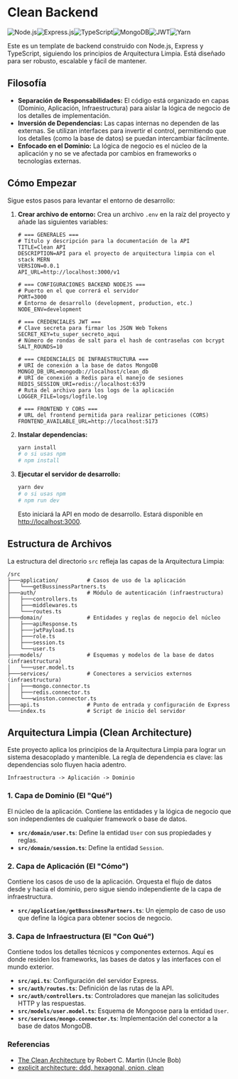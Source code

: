 # Clean Backend

![Node.js](https://img.shields.io/badge/Node.js-339933?style=for-the-badge&logo=nodedotjs&logoColor=white)![Express.js](https://img.shields.io/badge/Express.js-000000?style=for-the-badge&logo=express&logoColor=white)![TypeScript](https://img.shields.io/badge/TypeScript-3178C6?style=for-the-badge&logo=typescript&logoColor=white)![MongoDB](https://img.shields.io/badge/MongoDB-47A248?style=for-the-badge&logo=mongodb&logoColor=white)![JWT](https://img.shields.io/badge/JWT-000000?style=for-the-badge&logo=jsonwebtokens&logoColor=white)![Yarn](https://img.shields.io/badge/Yarn-2C8EBB?logo=yarn&logoColor=fff&style=for-the-badge)

Este es un template de backend construido con Node.js, Express y TypeScript, siguiendo los principios de Arquitectura Limpia. Está diseñado para ser robusto, escalable y fácil de mantener.

## Filosofía

*   **Separación de Responsabilidades:** El código está organizado en capas (Dominio, Aplicación, Infraestructura) para aislar la lógica de negocio de los detalles de implementación.
*   **Inversión de Dependencias:** Las capas internas no dependen de las externas. Se utilizan interfaces para invertir el control, permitiendo que los detalles (como la base de datos) se puedan intercambiar fácilmente.
*   **Enfocado en el Dominio:** La lógica de negocio es el núcleo de la aplicación y no se ve afectada por cambios en frameworks o tecnologías externas.

## Cómo Empezar

Sigue estos pasos para levantar el entorno de desarrollo:

1.  **Crear archivo de entorno:**
    Crea un archivo `.env` en la raíz del proyecto y añade las siguientes variables:

    ```env
    # === GENERALES ===
    # Título y descripción para la documentación de la API
    TITLE=Clean API
    DESCRIPTION=API para el proyecto de arquitectura limpia con el stack MERN
    VERSION=0.0.1
    API_URL=http://localhost:3000/v1

    # === CONFIGURACIONES BACKEND NODEJS ===
    # Puerto en el que correrá el servidor
    PORT=3000
    # Entorno de desarrollo (development, production, etc.)
    NODE_ENV=development

    # === CREDENCIALES JWT ===
    # Clave secreta para firmar los JSON Web Tokens
    SECRET_KEY=tu_super_secreto_aqui
    # Número de rondas de salt para el hash de contraseñas con bcrypt
    SALT_ROUNDS=10

    # === CREDENCIALES DE INFRAESTRUCTURA ===
    # URI de conexión a la base de datos MongoDB
    MONGO_DB_URL=mongodb://localhost/clean_db
    # URI de conexión a Redis para el manejo de sesiones
    REDIS_SESSION_URI=redis://localhost:6379
    # Ruta del archivo para los logs de la aplicación
    LOGGER_FILE=logs/logfile.log

    # === FRONTEND Y CORS ===
    # URL del frontend permitida para realizar peticiones (CORS)
    FRONTEND_AVAILABLE_URL=http://localhost:5173
    ```

2.  **Instalar dependencias:**

    ```bash
    yarn install
    # o si usas npm
    # npm install
    ```

3.  **Ejecutar el servidor de desarrollo:**

    ```bash
    yarn dev
    # o si usas npm
    # npm run dev
    ```

    Esto iniciará la API en modo de desarrollo. Estará disponible en [http://localhost:3000](http://localhost:3000).

## Estructura de Archivos

La estructura del directorio `src` refleja las capas de la Arquitectura Limpia:

```
/src
├───application/         # Casos de uso de la aplicación
│   └───getBussinessPartners.ts
├───auth/                # Módulo de autenticación (infraestructura)
│   ├───controllers.ts
│   ├───middlewares.ts
│   └───routes.ts
├───domain/              # Entidades y reglas de negocio del núcleo
│   ├───apiResponse.ts
│   ├───jwtPayload.ts
│   ├───role.ts
│   ├───session.ts
│   └───user.ts
├───models/              # Esquemas y modelos de la base de datos (infraestructura)
│   └───user.model.ts
├───services/            # Conectores a servicios externos (infraestructura)
│   ├───mongo.connector.ts
│   ├───redis.connector.ts
│   └───winston.connector.ts
├───api.ts               # Punto de entrada y configuración de Express
└───index.ts             # Script de inicio del servidor
```

## Arquitectura Limpia (Clean Architecture)

Este proyecto aplica los principios de la Arquitectura Limpia para lograr un sistema desacoplado y mantenible. La regla de dependencia es clave: las dependencias solo fluyen hacia adentro.

`Infraestructura -> Aplicación -> Dominio`

### 1. Capa de Dominio (El "Qué")

El núcleo de la aplicación. Contiene las entidades y la lógica de negocio que son independientes de cualquier framework o base de datos.

- **`src/domain/user.ts`**: Define la entidad `User` con sus propiedades y reglas.
- **`src/domain/session.ts`**: Define la entidad `Session`.

### 2. Capa de Aplicación (El "Cómo")

Contiene los casos de uso de la aplicación. Orquesta el flujo de datos desde y hacia el dominio, pero sigue siendo independiente de la capa de infraestructura.

- **`src/application/getBussinessPartners.ts`**: Un ejemplo de caso de uso que define la lógica para obtener socios de negocio.

### 3. Capa de Infraestructura (El "Con Qué")

Contiene todos los detalles técnicos y componentes externos. Aquí es donde residen los frameworks, las bases de datos y las interfaces con el mundo exterior.

- **`src/api.ts`**: Configuración del servidor Express.
- **`src/auth/routes.ts`**: Definición de las rutas de la API.
- **`src/auth/controllers.ts`**: Controladores que manejan las solicitudes HTTP y las respuestas.
- **`src/models/user.model.ts`**: Esquema de Mongoose para la entidad `User`.
- **`src/services/mongo.connector.ts`**: Implementación del conector a la base de datos MongoDB.

### Referencias

*   [The Clean Architecture](https://blog.cleancoder.com/uncle-bob/2012/08/13/the-clean-architecture.html) by Robert C. Martin (Uncle Bob)
*   [explicit architecture: ddd, hexagonal, onion, clean](https://herbertograca.com/2017/11/16/explicit-architecture-01-ddd-hexagonal-onion-clean-cqrs-how-i-put-it-all-together/)

